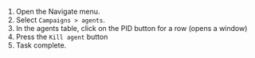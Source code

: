 1. Open the Navigate menu.
1. Select `Campaigns > agents`.
1. In the agents table, click on the PID button for a row (opens a window)
1. Press the `Kill agent` button
1. Task complete.